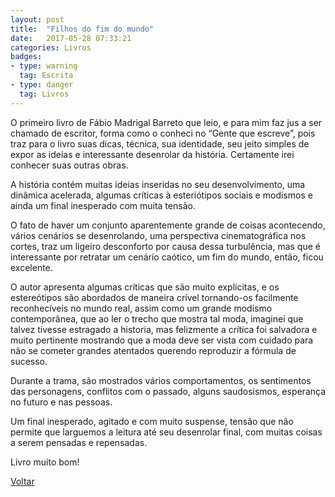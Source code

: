 ```yaml
---
layout: post
title:  "Filhos do fim do mundo"
date:   2017-05-28 07:33:21
categories: Livros
badges:
- type: warning
  tag: Escrita
- type: danger
  tag: Livros
---
```


O primeiro livro de Fábio Madrigal Barreto que leio, e para mim faz jus a ser chamado de escritor, forma como o conheci no “Gente que escreve”, pois traz para o livro suas dicas, técnica, sua identidade, seu jeito simples de expor as ideias e interessante desenrolar da história. Certamente irei conhecer suas outras obras.

<!--more-->

A história contém muitas ideias inseridas no seu desenvolvimento, uma dinâmica acelerada, algumas críticas à esteriótipos sociais e modismos e ainda um final inesperado com muita tensão.

O fato de haver um conjunto aparentemente grande de coisas acontecendo, vários cenários se desenrolando, uma perspectiva cinematográfica nos cortes, traz um ligeiro desconforto por causa dessa turbulência, mas que é interessante por retratar um cenário caótico, um fim do mundo, então, ficou excelente.

O autor apresenta algumas críticas que são muito explícitas, e os estereótipos são abordados de maneira crível tornando-os facilmente reconhecíveis no mundo real, assim como um grande modismo contemporânea, que ao ler o trecho que mostra tal moda, imaginei que talvez tivesse estragado a historia, mas felizmente a crítica foi salvadora e muito pertinente mostrando que a moda deve ser vista com cuidado para não se cometer grandes atentados querendo reproduzir a fórmula de sucesso.

Durante a trama, são mostrados vários comportamentos, os sentimentos das personagens, conflitos com o passado, alguns saudosismos, esperança no futuro e nas pessoas.

Um final inesperado, agitado e com muito suspense, tensão que não permite que larguemos a leitura até seu desenrolar final, com muitas coisas a serem pensadas e repensadas.

Livro muito bom!



[Voltar]({{site.baseurl}}/docs/humanidades)